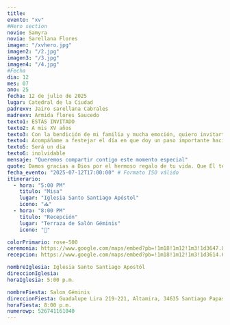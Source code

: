 ```yaml
---
title:
evento: "xv"
#Hero section
novio: Samyra
novia: Sarellana Flores
imagen: "/xvhero.jpg"
imagen2: "/2.jpg"
imagen3: "/3.jpg"
imagen4: "/4.jpg"
#Fecha
dia: 12
mes: 07
ano: 25
fecha: 12 de julio de 2025
lugar: Catedral de la Ciudad
padrexv: Jairo sarellana Cabrales
madrexv: Armida flores Saucedo
texto1: ESTÁS INVITADO
texto2: A mis XV años
texto3: Con la bendición de mi familia y mucha emoción, quiero invitarte a celebrar este momento tan especial en mi vida.
texto4: Acompáñame a festejar el día en que doy un paso importante hacia una nueva etapa
texto5: Será un dia
texto6: inolvidable
mensaje: "Queremos compartir contigo este momento especial"
quote: Damos gracias a Dios por el hermoso regalo de tu vida. Que Él te guíe siempre con amor, te proteja con su luz y bendiga cada paso que des. Te amamos, hija.
fecha_evento: "2025-07-12T17:00:00" # Formato ISO válido
itinerario:
  - hora: "5:00 PM"
    titulo: "Misa"
    lugar: "Iglesia Santo Santiago Apóstol"
    icono: "⛪"
  - hora: "8:00 PM"
    titulo: "Recepción"
    lugar: "Terraza de Salón Géminis"
    icono: "🎉"

colorPrimario: rose-500
ceremonia: https://www.google.com/maps/embed?pb=!1m18!1m12!1m3!1d3647.8271932458515!2d-104.61431449999999!3d23.8957457!2m3!1f0!2f0!3f0!3m2!1i1024!2i768!4f13.1!3m3!1m2!1s0x869bbf00341ff8d5%3A0x6f10c151446aa87c!2sTemplo%20de%20Santo%20Santiago%20Ap%C3%B3stol!5e0!3m2!1ses!2smx!4v1747528692734!5m2!1ses!2smx
recepcion: https://www.google.com/maps/embed?pb=!1m18!1m12!1m3!1d3614.6315432865995!2d-105.4216957!3d25.0465753!2m3!1f0!2f0!3f0!3m2!1i1024!2i768!4f13.1!3m3!1m2!1s0x8697680e4d9109bf%3A0xefb86ed2527d9147!2sSalon%20G%C3%A9minis!5e0!3m2!1ses-419!2smx!4v1747528483536!5m2!1ses-419!2smx

nombreIglesia: Iglesia Santo Santiago Apostól
direccionIglesia:
horaIglesia: 5:00 p.m.

nombreFiesta: Salon Géminis
direccionFiesta: Guadalupe Lira 219-221, Altamira, 34635 Santiago Papasquiaro, Dgo.
horaFiesta: 8:00 p.m.
numerowp: 526741161040
---
```

